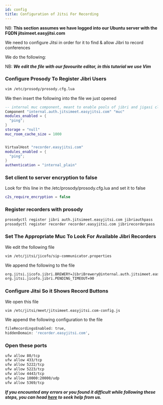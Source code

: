 ```yaml
---
id: config
title: Configuration of Jitsi For Recording
---
```


NB: **This section assumes we have logged into our Ubuntu server with the FQDN jitsimeet.easyjitsi.com**

We need to configure Jitsi in order for it to find & allow Jibri to record conferences

We do the following:

NB: **_We edit the file with our favourite editor, in this tutorial we use Vim_**

### Configure Prosody To Register Jibri Users

```bash
vim /etc/prosody/prosody.cfg.lua
```

We then insert the following into the file we just opened

```lua
-- internal muc component, meant to enable pools of jibri and jigasi clients
Component "internal.auth.jitsimeet.easyjitsi.com" "muc"
modules_enabled = {
  "ping";
}
storage = "null"
muc_room_cache_size = 1000


VirtualHost "recorder.easyjitsi.com"
modules_enabled = {
  "ping";
}
authentication = "internal_plain"
```

### Set client to server encryption to false

Look for this line in the /etc/prosody/prosody.cfg.lua and set it to false

```lua
c2s_require_encryption = false
```

### Register recorders with prosody

```bash
prosodyctl register jibri auth.jitsimeet.easyjitsi.com jibriauthpass
prosodyctl register recorder recorder.easyjitsi.com jibrirecorderpass
```

### Set The Appropriate Muc To Look For Available Jibri Recorders

We edit the following file

```bash
vim /etc/jitsi/jicofo/sip-communicator.properties
```

We append the following to the file

```bash
org.jitsi.jicofo.jibri.BREWERY=JibriBrewery@internal.auth.jitsimeet.easyjitsi.com
org.jitsi.jicofo.jibri.PENDING_TIMEOUT=90
```

### Configure Jitsi So it Shows Record Buttons

We open this file

```bash
vim /etc/jitsi/meet/jitsimeet.easyjitsi.com-config.js
```

We append the following configuration to the file

```bash
fileRecordingsEnabled: true,
hiddenDomain: 'recorder.easyjitsi.com',
```

### Open these ports

```bash
ufw allow 80/tcp
ufw allow 433/tcp
ufw allow 5222/tcp
ufw allow 5223/tcp
ufw allow 4443/tcp
ufw allow 10000:20000/udp
ufw allow 5369/tcp
```

**_If you encounted any errors or you found it difficult while following these steps, you can head [here](https://docs.easyjitsi.com/docs/help) to seek help from us._**

